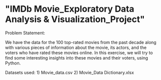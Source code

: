 # "IMDb Movie_Exploratory Data Analysis & Visualization_Project"




Problem Statement:

We have the data for the 100 top-rated movies from the past decade along with various pieces of information about the movie, its actors, and the voters who have rated these movies online. In this exercise, we will try to find some interesting insights into these movies and their voters, using Python.

Datasets used: 1) Movie_data.csv 2) Movie_Data Dictionary.xlsx
